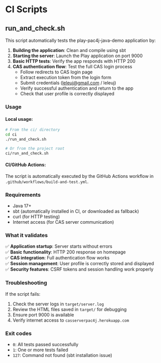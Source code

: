 # CI Scripts

## run_and_check.sh

This script automatically tests the play-pac4j-java-demo application by:

1. **Building the application**: Clean and compile using sbt
2. **Starting the server**: Launch the Play application on port 9000
3. **Basic HTTP tests**: Verify the app responds with HTTP 200
4. **CAS authentication flow**: Test the full CAS login process
   - Follow redirects to CAS login page
   - Extract execution token from the login form
   - Submit credentials (leleuj@gmail.com / leleuj)
   - Verify successful authentication and return to the app
   - Check that user profile is correctly displayed

### Usage

#### Local usage:
```bash
# From the ci/ directory
cd ci
./run_and_check.sh

# Or from the project root
ci/run_and_check.sh
```

#### CI/GitHub Actions:
The script is automatically executed by the GitHub Actions workflow in `.github/workflows/build-and-test.yml`.

### Requirements

- Java 17+
- sbt (automatically installed in CI, or downloaded as fallback)
- curl (for HTTP testing)
- Internet access (for CAS server communication)

### What it validates

✅ **Application startup**: Server starts without errors  
✅ **Basic functionality**: HTTP 200 response on homepage  
✅ **CAS integration**: Full authentication flow works  
✅ **Session management**: User profile is correctly stored and displayed  
✅ **Security features**: CSRF tokens and session handling work properly  

### Troubleshooting

If the script fails:
1. Check the server logs in `target/server.log`
2. Review the HTML files saved in `target/` for debugging
3. Ensure port 9000 is available
4. Verify internet access to `casserverpac4j.herokuapp.com`

### Exit codes

- `0`: All tests passed successfully
- `1`: One or more tests failed
- `127`: Command not found (sbt installation issue)